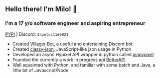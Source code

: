 ## Hello there<!-- general kenobi -->! I'm Milo! :wave:
### I'm a 17 y/o software engineer and aspiring entrepreneur
[PYPI](https://pypi.org/user/Iapetus11/) | Discord: `Iapetus11#6821`

* Created [Villager Bot](https://github.com/Villager-Dev/Villager-Bot), a useful and entertaining Discord bot
* Created [classy-json](https://github.com/Iapetus-11/classy-json), JavaScript-like json usage in Python
* Developed an async Hypixel API wrapper in python called [aiopypixel](https://github.com/Villager-Dev/aiopypixel)
* Founded the currently a work in progress api [BetterAPI](https://github.com/Iapetus-11/Better-API)
* Well aquainted with Python, and familiar with some batch and Java, a little bit of Javascript/Node

<!--
### What languages do I know?
* Well acquainted with Python
* Some Java
* Some batch
* Currently learning JavaScript (Node.js specifically)
-->
